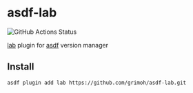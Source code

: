 # asdf-lab
![GitHub Actions Status](https://github.com/grimoh/asdf-lab/workflows/Main%20workflow/badge.svg?branch=master)

[lab](https://github.com/zaquestion/lab) plugin for [asdf](https://github.com/asdf-vm/asdf) version manager

## Install
```
asdf plugin add lab https://github.com/grimoh/asdf-lab.git
```
